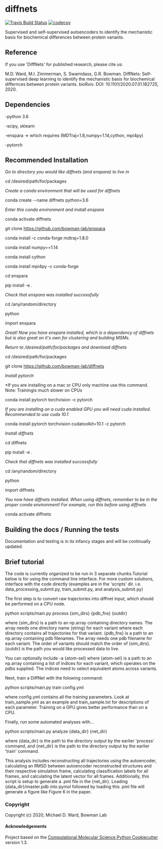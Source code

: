 diffnets
==============================
[//]: # (Badges)
[![Travis Build Status](https://travis-ci.com/REPLACE_WITH_OWNER_ACCOUNT/diffnets.svg?branch=master)](https://travis-ci.com/REPLACE_WITH_OWNER_ACCOUNT/diffnets)
[![codecov](https://codecov.io/gh/REPLACE_WITH_OWNER_ACCOUNT/diffnets/branch/master/graph/badge.svg)](https://codecov.io/gh/REPLACE_WITH_OWNER_ACCOUNT/diffnets/branch/master)


Supervised and self-supervised autoencoders to identify the mechanistic basis for biochemical differences between protein variants.

## Reference

If you use 'DiffNets' for published research, please cite us:

M.D. Ward, M.I. Zimmerman, S. Swamidass, G.R. Bowman. DiffNets: Self-supervised deep learning to identify the mechanistic basis for biochemical differnces between protein variants. bioRxiv. DOI: 10.1101/2020.07.01.182725, 2020.

## Dependencies

-python 3.6

-scipy, sklearn

-enspara -> which requires (MDTraj=1.8,numpy=1.14,cython, mpi4py)

-pytorch

## Recommended Installation

*Go to directory you would like diffnets (and enspara) to live in*

cd /desired/path/for/packages

*Create a conda environment that will be used for diffnets*

conda create --name diffnets python=3.6

*Enter this conda environment and install enspara*

conda activate diffnets

git clone https://github.com/bowman-lab/enspara

conda install -c conda-forge mdtraj=1.8.0

conda install numpy==1.14

conda install cython

conda install mpi4py -c conda-forge

cd enspara

pip install -e .

*Check that enspara was installed successfully*

cd /any/random/directory

python

import enspara

*Great! Now you have enspara installed, which is a dependency of diffnets but is also great on it's own for clustering and building MSMs.*

*Return to /desired/path/for/packages and download diffnets*

cd /desired/path/for/packages

git clone https://github.com/bowman-lab/diffnets

*Install pytorch*

*If you are installing on a mac or CPU only machine use this command. Note: Trainingis much slower on CPUs

conda install pytorch torchvision -c pytorch

*If you are installing on a cuda enabled GPU you will need cuda installed. Recommended to use cuda 10.1*

conda install pytorch torchvision cudatoolkit=10.1 -c pytorch

*Install diffnets*

cd diffnets

pip install -e .

*Check that diffnets was installed successfully*

cd /any/random/directory

python

import diffnets

*You now have diffnets installed. When using diffnets, remember to be in the proper conda environment! For example, run this before using diffnets*

conda activate diffnets


## Building the docs / Running the tests

Documentation and testing is in its infancy stages and will be continually updated.

## Brief tutorial



The code is currently organized to be run in 3 separate chunks.Tutorial below is for using the command line interface. For more custom solutions, interface with the code directly (examples are in the 'scripts' dir. i.e. data_processing_submit.py, train_submit.py, and analysis_submit.py) 

The first step is to convert raw trajectories into diffnet input, which should be performed on a CPU node.

python scripts/main.py process {sim_dirs} {pdb_fns} {outdir}

where {sim_dirs} is a path to an np.array containing directory names. The array needs one directory name (string) for each variant where each directory contains all trajectories for that variant. {pdb_fns} is a path to an np.array containing pdb filenames. The array needs one pdb filename for each variant. The order of variants should match the order of {sim_dirs}. {outdir} is the path you would like processed data to live.

You can optionally include -a {atom-sel}  where {atom-sel} is a path to an np.array containing a list of indices for each variant, which operates on the pdbs supplied. The indices need to select equivalent atoms across variants.

Next, train a DiffNet with the folowing command:

python scripts/main.py train config.yml

where config.yml contains all the training parameters. Look at train_sample.yml as an example and train_sample.txt for descriptions of each parameter. Training on a GPU gives better performance than on a CPU.

Finally, run some automated analyses with...

python scripts/main.py analyze {data_dir} {net_dir}

where {data_dir} is the path to the directory output by the earlier 'process' command, and {net_dir} is the path to the directory output by the earlier 'train' command.

This analysis includes reconstructing all trajectories using the autoencoder, calculating an RMSD between autoencoder reconstructed structures and their respective simulation frame, calculating classification labels for all frames, and calculating the latent vector for all frames. Additionally, this script is setup to generate a .pml file in the {net_dir}. Loading {data_dir}/master.pdb into pymol followed by loading this .pml file will generate a figure like Figure 6 in the paper.


### Copyright

Copyright (c) 2020, Michael D. Ward, Bowman Lab


#### Acknowledgements
 
Project based on the 
[Computational Molecular Science Python Cookiecutter](https://github.com/molssi/cookiecutter-cms) version 1.3.
